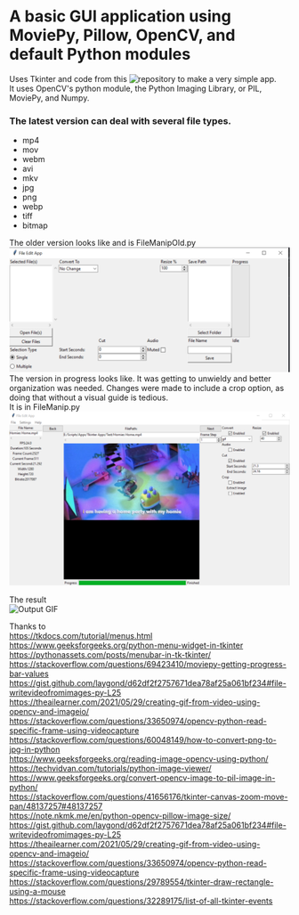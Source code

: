 # A basic GUI application using MoviePy, Pillow, OpenCV, and default Python modules
Uses Tkinter and code from this ![repository](https://github.com/TeMyls/Simple-Scripts/tree/main/File%20Manipulation) to make a very simple app. </br>
It uses OpenCV's python module, the Python Imaging Library, or PIL, MoviePy, and Numpy.</br>

### The latest version can deal with several file types.
* mp4
* mov
* webm
* avi
* mkv
* jpg
* png
* webp
* tiff
* bitmap



The older version looks like and is FileManipOld.py </br>
![GUI Image](https://github.com/TeMyls/Apps/blob/main/Tkinter%20File%20Manipulation/feat.PNG)
The version in progress looks like. It was getting to unwieldy and better organization was needed. Changes were made to include a crop option, as doing that without a visual guide is tedious. </br>
It is in FileManip.py </br>
![GUI Image 2](https://github.com/TeMyls/Apps/blob/main/Tkinter%20File%20Manipulation/filemanip.PNG)</br>

The result</br>
![Output GIF](https://github.com/TeMyls/Apps/blob/main/Tkinter%20File%20Manipulation/spin_to_win.gif)

Thanks to </br>
<https://tkdocs.com/tutorial/menus.html></br>
<https://www.geeksforgeeks.org/python-menu-widget-in-tkinter></br>
<https://pythonassets.com/posts/menubar-in-tk-tkinter/></br>
<https://stackoverflow.com/questions/69423410/moviepy-getting-progress-bar-values></br>
<https://gist.github.com/laygond/d62df2f2757671dea78af25a061bf234#file-writevideofromimages-py-L25></br>
<https://theailearner.com/2021/05/29/creating-gif-from-video-using-opencv-and-imageio/></br>
<https://stackoverflow.com/questions/33650974/opencv-python-read-specific-frame-using-videocapture></br>
<https://stackoverflow.com/questions/60048149/how-to-convert-png-to-jpg-in-python></br>
<https://www.geeksforgeeks.org/reading-image-opencv-using-python/></br>
<https://techvidvan.com/tutorials/python-image-viewer/></br>
<https://www.geeksforgeeks.org/convert-opencv-image-to-pil-image-in-python/></br>
<https://stackoverflow.com/questions/41656176/tkinter-canvas-zoom-move-pan/48137257#48137257></br>
<https://note.nkmk.me/en/python-opencv-pillow-image-size/></br>
<https://gist.github.com/laygond/d62df2f2757671dea78af25a061bf234#file-writevideofromimages-py-L25></br>
<https://theailearner.com/2021/05/29/creating-gif-from-video-using-opencv-and-imageio/></br>
<https://stackoverflow.com/questions/33650974/opencv-python-read-specific-frame-using-videocapture></br>
<https://stackoverflow.com/questions/29789554/tkinter-draw-rectangle-using-a-mouse></br>
<https://stackoverflow.com/questions/32289175/list-of-all-tkinter-events></br>



